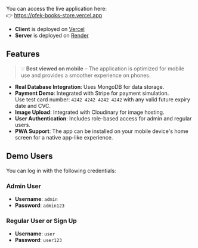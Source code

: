 You can access the live application here:  
👉 https://ofek-books-store.vercel.app

- **Client** is deployed on [Vercel](https://vercel.com/)
- **Server** is deployed on [Render](https://render.com/)

## Features

> 💡 **Best viewed on mobile** – The application is optimized for mobile use and provides a smoother experience on phones.

- **Real Database Integration**: Uses MongoDB for data storage.
- **Payment Demo**: Integrated with Stripe for payment simulation.  
  Use test card number: `4242 4242 4242 4242` with any valid future expiry date and CVC.
- **Image Upload**: Integrated with Cloudinary for image hosting.
- **User Authentication**: Includes role-based access for admin and regular users.
- **PWA Support**: The app can be installed on your mobile device's home screen for a native app-like experience.

## Demo Users
You can log in with the following credentials:

### Admin User
- **Username**: `admin`
- **Password**: `admin123`

### Regular User or Sign Up
- **Username**: `user`
- **Password**: `user123`

